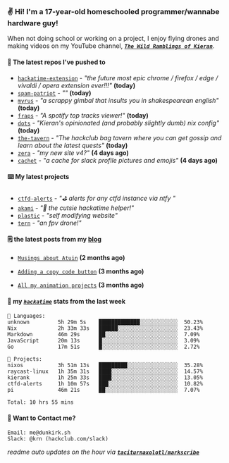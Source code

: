 ### ✌️ Hi! I'm a 17-year-old homeschooled programmer/wannabe hardware guy!

When not doing school or working on a project, I enjoy flying drones and making videos on my YouTube channel, [**_`The Wild Ramblings of Kieran`_**](https://youtube.com/@kieran.rambles).

#### 👷 The latest repos I've pushed to

- [`hackatime-extension`](https://github.com/taciturnaxolotl/hackatime-extension) - _"the future most epic chrome / firefox / edge / vivaldi / opera extension ever!!!"_ **(today)**
- [`spam-patriot`](https://github.com/taciturnaxolotl/spam-patriot) - _""_ **(today)**
- [`myrus`](https://github.com/taciturnaxolotl/myrus) - _"a scrappy gimbal that insults you in shakespearean english"_ **(today)**
- [`fraps`](https://github.com/taciturnaxolotl/fraps) - _"A spotify top tracks viewer!"_ **(today)**
- [`dots`](https://github.com/taciturnaxolotl/dots) - _"Kieran's opinionated (and probably slightly dumb) nix config"_ **(today)**
- [`the-tavern`](https://github.com/taciturnaxolotl/the-tavern) - _"The hackclub bag tavern where you can get gossip and learn about the latest quests"_ **(today)**
- [`zera`](https://github.com/taciturnaxolotl/zera) - _"my new site v4?"_ **(4 days ago)**
- [`cachet`](https://github.com/taciturnaxolotl/cachet) - _"a cache for slack profile pictures and emojis"_ **(4 days ago)**

#### ⌨️ My latest projects

- [`ctfd-alerts`](https://github.com/taciturnaxolotl/ctfd-alerts) - _"⛳ alerts for any ctfd instance via ntfy "_
- [`akami`](https://github.com/taciturnaxolotl/akami) - _"🌷 the cutsie hackatime helper!"_
- [`plastic`](https://github.com/taciturnaxolotl/plastic) - _"self modifying website"_
- [`tern`](https://github.com/taciturnaxolotl/tern) - _"an fpv drone!"_

#### 🗒️ the latest posts from my [blog](https://dunkirk.sh)

- [`Musings about Atuin`](https://dunkirk.sh/blog/atuin/) **(2 months ago)**

- [`Adding a copy code button`](https://dunkirk.sh/blog/adding-a-copy-button/) **(3 months ago)**

- [`All my animation projects`](https://dunkirk.sh/blog/my-animations/) **(3 months ago)**



#### 📡 my [_`hackatime`_](https://waka.hackclub.com) stats from the last week

```text
💾 Languages:
unknown         5h 29m 5s    █████████████░░░░░░░░░░░░  50.23%
Nix             2h 33m 33s   ██████░░░░░░░░░░░░░░░░░░░  23.43%
Markdown        46m 29s      ██░░░░░░░░░░░░░░░░░░░░░░░  7.09%
JavaScript      20m 13s      █░░░░░░░░░░░░░░░░░░░░░░░░  3.09%
Go              17m 51s      █░░░░░░░░░░░░░░░░░░░░░░░░  2.72%

💼 Projects:
nixos           3h 51m 13s   █████████░░░░░░░░░░░░░░░░  35.28%
raycast-linux   1h 35m 31s   ████░░░░░░░░░░░░░░░░░░░░░  14.57%
kierank         1h 25m 33s   ████░░░░░░░░░░░░░░░░░░░░░  13.05%
ctfd-alerts     1h 10m 57s   ███░░░░░░░░░░░░░░░░░░░░░░  10.82%
pi              46m 21s      ██░░░░░░░░░░░░░░░░░░░░░░░  7.07%

Total: 10 hrs 55 mins
```

#### 📮 Want to Contact me?

```text
Email: me@dunkirk.sh
Slack: @krn (hackclub.com/slack)
```

_readme auto updates on the hour via [**`taciturnaxolotl/markscribe`**](https://github.com/taciturnaxolotl/markscribe)_
